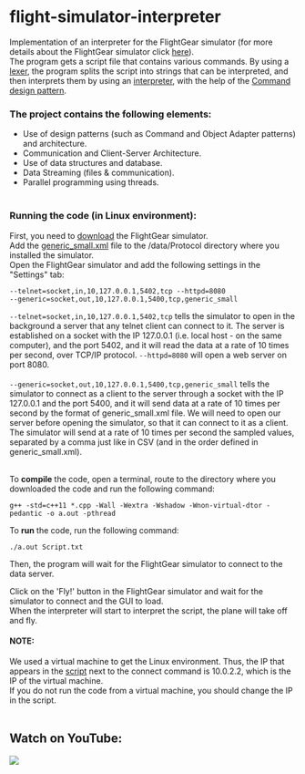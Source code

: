# flight-simulator-interpreter

Implementation of an interpreter for the FlightGear simulator (for more details about the FlightGear simulator click [here](https://www.flightgear.org/about/)).<br />
The program gets a script file that contains various commands. By using a [lexer](https://en.wikipedia.org/wiki/Lexical_analysis), the program splits the script into strings that can be interpreted, and then interprets them by using an [interpreter](https://en.wikipedia.org/wiki/Interpreter_(computing)), with the help of the [Command design pattern](https://en.wikipedia.org/wiki/Command_pattern).<br />

### The project contains the following elements:<br />

* Use of design patterns (such as Command and Object Adapter patterns) and architecture.<br />
* Communication and Client-Server Architecture.<br />
* Use of data structures and database.<br />
* Data Streaming (files & communication).<br />
* Parallel programming using threads.<br /><br />

### Running the code (in Linux environment):
First, you need to [download](https://www.flightgear.org/download/) the FlightGear simulator.<br />
Add the [generic_small.xml](https://github.com/YamitCohenTsedek/flight-simulator-interpreter/blob/main/generic_small.xml) file to the /data/Protocol directory where you installed the simulator.<br />
Open the FlightGear simulator and add the following settings in the "Settings" tab:<br />
```
--telnet=socket,in,10,127.0.0.1,5402,tcp --httpd=8080
--generic=socket,out,10,127.0.0.1,5400,tcp,generic_small
```

```--telnet=socket,in,10,127.0.0.1,5402,tcp``` tells the simulator to open in the background a server that any telnet client can connect to it.
The server is established on a socket with the IP 127.0.0.1 (i.e. local host - on the same computer), and the port 5402, and it will read the data at a rate of 10 times per second, over TCP/IP protocol. ```--httpd=8080``` will open a web server on port 8080.<br />  
```--generic=socket,out,10,127.0.0.1,5400,tcp,generic_small``` tells the simulator to connect as a client to the server through a socket with the IP 127.0.0.1 and the port 5400, and it will send data at a rate of 10 times per second by the format of generic_small.xml file. We will need to open our server before opening the simulator, so that it can connect to it as a client.<br />
The simulator will send at a rate of 10 times per second the sampled values, separated by a comma just like in CSV (and in the order defined in generic_small.xml).<br /><br />

To **compile** the code, open a terminal, route to the directory where you downloaded the code and run the following command:
```
g++ -std=c++11 *.cpp -Wall -Wextra -Wshadow -Wnon-virtual-dtor -pedantic -o a.out -pthread
```
To **run** the code, run the following command:
```
./a.out Script.txt 
```
Then, the program will wait for the FlightGear simulator to connect to the data server.<br />

Click on the 'Fly!' button in the FlightGear simulator and wait for the simulator to connect and the GUI to load.<br />
When the interpreter will start to interpret the script, the plane will take off and fly.

#### NOTE:
We used a virtual machine to get the Linux environment. Thus, the IP that appears in the [script](https://github.com/YamitCohenTsedek/flight-simulator-interpreter/blob/main/Script.txt) next to the connect command is 10.0.2.2, which is the IP of the virtual machine.<br />
If you do not run the code from a virtual machine, you should change the IP in the script.<br /><br />

## Watch on YouTube:

[![](https://user-images.githubusercontent.com/45918740/97620839-c28e8200-1a2a-11eb-91e7-c43f44122d9f.JPG)](https://www.youtube.com/watch?v=YGbEjnZf9i4)
